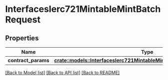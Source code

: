 # InterfacesIerc721MintableMintBatchRequest

## Properties

Name | Type | Description | Notes
------------ | ------------- | ------------- | -------------
**contract_params** | [**crate::models::InterfacesIerc721MintableMintBatchRequestContractParams**](interfaces_IERC721Mintable_mintBatch_request_contractParams.md) |  | 

[[Back to Model list]](../README.md#documentation-for-models) [[Back to API list]](../README.md#documentation-for-api-endpoints) [[Back to README]](../README.md)


